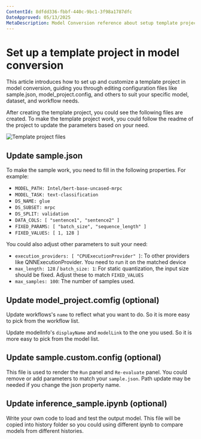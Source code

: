 ```yaml
---
ContentId: 8dfdd336-fbbf-440c-9bc1-3f98a1787dfc
DateApproved: 05/13/2025
MetaDescription: Model Conversion reference about setup template project.
---
```


# Set up a template project in model conversion
This article introduces how to set up and customize a template project in model conversion, guiding you through editing configuration files like sample.json, model_project.config, and others to suit your specific model, dataset, and workflow needs.

After creating the template project, you could see the following files are created. To make the template project work, you could follow the readme of the project to update the parameters based on your need.

![Template project files](../images/modelconversion//TemplateFiles.png)

## Update sample.json
To make the sample work, you need to fill in the following properties. For example:
- `MODEL_PATH: Intel/bert-base-uncased-mrpc`
- `MODEL_TASK: text-classification`
- `DS_NAME: glue`
- `DS_SUBSET: mrpc`
- `DS_SPLIT: validation`
- `DATA_COLS: [ "sentence1", "sentence2" ]`
- `FIXED_PARAMS: [ "batch_size", "sequence_length" ]`
- `FIXED_VALUES: [ 1, 128 ]`

You could also adjust other parameters to suit your need:

- `execution_providers: [ "CPUExecutionProvider" ]`: To other providers like QNNExecutionProvider. You need to run it on the matched device
- `max_length: 128` / `batch_size: 1`: For static quantization, the input size should be fixed. Adjust these to match `FIXED_VALUES`
- `max_samples: 100`: The number of samples used.

## Update model_project.comfig (optional)
Update workflows's `name` to reflect what you want to do. So it is more easy to pick from the workflow list.

Update modelInfo's `displayName` and `modelLink` to the one you used. So it is more easy to pick from the model list.

## Update sample.custom.config (optional)
This file is used to render the `Run` panel and `Re-evaluate` panel.
You could remove or add parameters to match your `sample.json`. Path update may be needed if you change the json property name.

## Update inference_sample.ipynb (optional)
Write your own code to load and test the output model. This file will be copied into history folder so you could using different ipynb to compare models from different histories.
